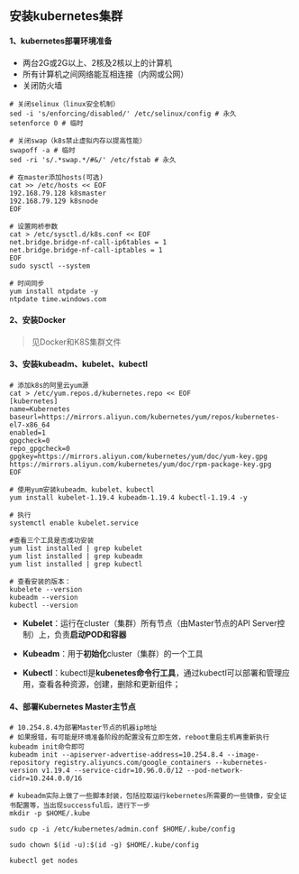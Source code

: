 ## 安装kubernetes集群

#### 1、kubernetes部署环境准备

* 两台2G或2G以上、2核及2核以上的计算机
* 所有计算机之间网络能互相连接（内网或公网）
* 关闭防火墙

```shell
# 关闭selinux（linux安全机制）
sed -i 's/enforcing/disabled/' /etc/selinux/config # 永久
setenforce 0 # 临时

# 关闭swap（k8s禁止虚拟内存以提高性能）
swapoff -a # 临时
sed -ri 's/.*swap.*/#&/' /etc/fstab # 永久

# 在master添加hosts(可选)
cat >> /etc/hosts << EOF
192.168.79.128 k8smaster
192.168.79.129 k8snode
EOF

# 设置网桥参数
cat > /etc/sysctl.d/k8s.conf << EOF
net.bridge.bridge-nf-call-ip6tables = 1
net.bridge.bridge-nf-call-iptables = 1
EOF
sudo sysctl --system

# 时间同步
yum install ntpdate -y
ntpdate time.windows.com
```

#### 2、安装Docker

> 见Docker和K8S集群文件

#### 3、安装kubeadm、kubelet、kubectl

```shell
# 添加k8s的阿里云yum源
cat > /etc/yum.repos.d/kubernetes.repo << EOF
[kubernetes]
name=Kubernetes
baseurl=https://mirrors.aliyun.com/kubernetes/yum/repos/kubernetes-el7-x86_64
enabled=1
gpgcheck=0
repo_gpgcheck=0
gpgkey=https://mirrors.aliyun.com/kubernetes/yum/doc/yum-key.gpg
https://mirrors.aliyun.com/kubernetes/yum/doc/rpm-package-key.gpg
EOF

# 使用yum安装kubeadm、kubelet、kubectl
yum install kubelet-1.19.4 kubeadm-1.19.4 kubectl-1.19.4 -y

# 执行
systemctl enable kubelet.service

#查看三个工具是否成功安装
yum list installed | grep kubelet
yum list installed | grep kubeadm
yum list installed | grep kubectl

# 查看安装的版本：
kubelete --version
kubeadm --version
kubectl --version
```

* **Kubelet**：运行在cluster（集群）所有节点（由Master节点的API Server控制）上，负责**启动POD和容器**

* **Kubeadm**：用于**初始化**cluster（集群）的一个工具

* **Kubectl**：kubectl是**kubenetes命令行工具**，通过kubectl可以部署和管理应用，查看各种资源，创建，删除和更新组件；

#### 4、部署Kubernetes Master主节点

```shell
# 10.254.8.4为部署Master节点的机器ip地址
# 如果报错，有可能是环境准备阶段的配置没有立即生效，reboot重启主机再重新执行kubeadm init命令即可
kubeadm init --apiserver-advertise-address=10.254.8.4 --image-repository registry.aliyuncs.com/google_containers --kubernetes-version v1.19.4 --service-cidr=10.96.0.0/12 --pod-network-cidr=10.244.0.0/16

# kubeadm实际上做了一些脚本封装，包括拉取运行kebernetes所需要的一些镜像，安全证书配置等，当出现successful后，进行下一步
mkdir -p $HOME/.kube 

sudo cp -i /etc/kubernetes/admin.conf $HOME/.kube/config

sudo chown $(id -u):$(id -g) $HOME/.kube/config

kubectl get nodes
```



